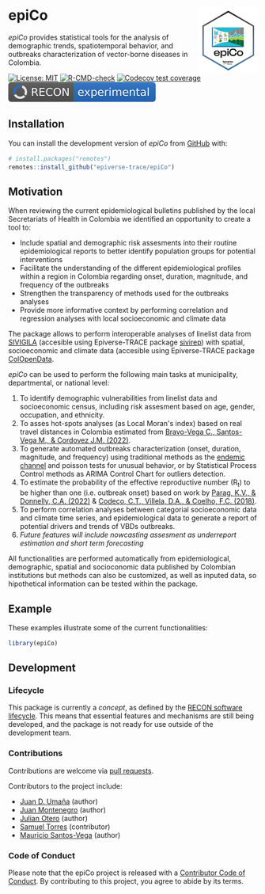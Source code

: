 
<!-- README.md is generated from README.Rmd. Please edit that file -->

# epiCo <img src="man/figures/logo.jpg" align="right" width="120"/>

*epiCo* provides statistical tools for the analysis of demographic trends, spatiotemporal behavior, and outbreaks characterization of vector-borne diseases in Colombia. 

<!-- badges: start -->
[![License:
MIT](https://img.shields.io/badge/License-MIT-yellow.svg)](https://opensource.org/licenses/MIT)
[![R-CMD-check](https://github.com/epiverse-trace/epico/actions/workflows/R-CMD-check.yaml/badge.svg)](https://github.com/epiverse-trace/epico/actions/workflows/R-CMD-check.yaml)
[![Codecov test
coverage](https://codecov.io/gh/epiverse-trace/epico/branch/main/graph/badge.svg)](https://app.codecov.io/gh/epiverse-trace/epico?branch=main)
[![lifecycle-experimental](https://raw.githubusercontent.com/reconverse/reconverse.github.io/master/images/badge-experimental.svg)](https://www.reconverse.org/lifecycle.html#experimental)
<!-- badges: end -->

## Installation

You can install the development version of *epiCo* from
[GitHub](https://github.com/) with:

``` r
# install.packages("remotes")
remotes::install_github("epiverse-trace/epiCo")
```

## Motivation

When reviewing the current epidemiological bulletins published by the local Secretariats of Health in Colombia we identified an opportunity to create a tool to:
- Include spatial and demographic risk assesments into their routine epidemiological reports to better identify population groups for potential interventions
- Facilitate the understanding of the different epidemiological profiles within a region in Colombia regarding onset, duration, magnitude, and frequency of the outbreaks
- Strengthen the transparency of methods used for the outbreaks analyses
- Provide more informative context by performing correlation and regression analyses with local socioeconomic and climate data

The package allows to perform interoperable analyses of linelist data from
[SIVIGILA](https://www.ins.gov.co/Direcciones/Vigilancia/Paginas/SIVIGILA.aspx) (accesible using Epiverse-TRACE package [sivirep](https://github.com/epiverse-trace/sivirep)) with spatial, socioeconomic and climate data (accesible using Epiverse-TRACE package [ColOpenData](). 

*epiCo* can be used to perform the following main tasks at municipality, departmental, or national level:

1) To identify demographic vulnerabilities from linelist data and socioeconomic census, including risk assesment based on age, gender, occupation, and ethnicity.
2) To asses hot-spots analyses (as Local Moran's index) based on real travel distances in Colombia estimated from [Bravo-Vega C., Santos-Vega M., & Cordovez J.M. (2022)](https://doi.org/10.1371/journal.pntd.0010270).
3) To generate automated outbreaks characterization (onset, duration, magnitude, and frequency) using traditional methods as the [endemic channel](https://iris.paho.org/handle/10665.2/8562) and poisson tests for unusual behavior, or by Statistical Process Control methods as ARIMA Control Chart for outliers detection.
4) To estimate the probability of the effective reproductive number (R<sub>t</sub>) to be higher than one (i.e. outbreak onset) based on work by [Parag, K.V., & Donnelly, C.A. (2022)](https://doi.org/10.1371/journal.pcbi.1010004) & [Codeço, C.T., Villela, D.A., & Coelho, F.C. (2018)](https://doi.org/10.1016/j.epidem.2018.05.011).
5) To perform correlation analyses between categorial socioeconomic data and climate time series, and epidemiological data to generate a report of potential drivers and trends of VBDs outbreaks.
6) *Future features will include nowcasting assesment as underreport estimation and short term forecasting*

All functionalities are performed automatically from epidemiological, demographic, spatial and socioconomic data published by Colombian institutions but methods can also be customized, as well as inputed data, so hipothetical information can be tested within the package.

## Example

These examples illustrate some of the current functionalities:

``` r
library(epiCo)

```

## Development

### Lifecycle

This package is currently a *concept*, as defined by the [RECON software
lifecycle](https://www.reconverse.org/lifecycle.html). This means that
essential features and mechanisms are still being developed, and the
package is not ready for use outside of the development team.

### Contributions

Contributions are welcome via [pull
requests](https://github.com/epiverse-trace/epiCo/pulls).

Contributors to the project include:

  - [Juan D. Umaña](https://github.com/juan-umana) (author)
  - [Juan Montenegro](https://github.com/Juanmontenegro99) (author)
  - [Julian Otero](https://github.com/jd-otero) (author)
  - [Samuel Torres](https://github.com/samueltof) (contributor)
  - [Mauricio Santos-Vega](https://github.com/mauricio110785) (author)

### Code of Conduct

Please note that the epiCo project is released with a [Contributor
Code of
Conduct](https://contributor-covenant.org/version/2/0/CODE_OF_CONDUCT.html).
By contributing to this project, you agree to abide by its terms.
